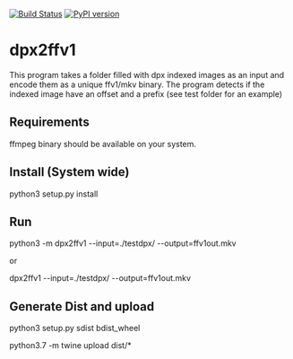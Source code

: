[![Build Status](https://travis-ci.com/DerouineauNicolas/dpx_to_ffv1.svg?branch=master)](https://travis-ci.com/DerouineauNicolas/dpx_to_ffv1)
[![PyPI version](https://badge.fury.io/py/dpx2ffv1.svg)](https://badge.fury.io/py/dpx2ffv1)

dpx2ffv1
===================

This program takes a folder filled with dpx indexed images as an input and encode them as a unique ffv1/mkv binary.
The program detects if the indexed image have an offset and a prefix (see test folder for an example)

Requirements
-------------------

ffmpeg binary should be available on your system.

Install (System wide)
-------------------

python3 setup.py install


Run 
-------------------

python3 -m dpx2ffv1 --input=./testdpx/ --output=ffv1out.mkv

or

dpx2ffv1 --input=./testdpx/ --output=ffv1out.mkv

Generate Dist and upload 
-------------------

python3 setup.py sdist bdist_wheel

python3.7 -m twine upload dist/*
